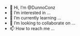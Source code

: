 - 👋 Hi, I’m @DunnoConz
- 👀 I’m interested in ...
- 🌱 I’m currently learning ...
- 💞️ I’m looking to collaborate on ...
- 📫 How to reach me ...

<!---
DunnoConz/DunnoConz is a ✨ special ✨ repository because its `README.md` (this file) appears on your GitHub profile.
You can click the Preview link to take a look at your changes.
--->
